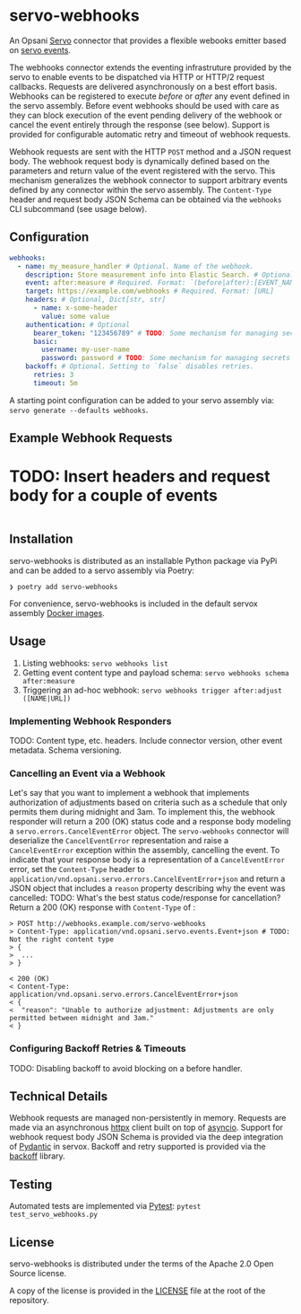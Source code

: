 # servo-webhooks

An Opsani [Servo](https://github.com/opsani/servox) connector that provides a flexible webooks 
emitter based on [servo events](https://github.com/opsani/servox/#understanding-events).

The webhooks connector extends the eventing infrastruture provided by the servo to enable events 
to be dispatched via HTTP or HTTP/2 request callbacks. Requests are delivered asynchronously on a 
best effort basis. Webhooks can be registered to execute *before* or *after* any event defined in 
the servo assembly. Before event webhooks should be used with care as they can block execution of the
event pending delivery of the webhook or cancel the event entirely through the response (see below).
Support is provided for configurable automatic retry and timeout of webhook requests.

Webhook requests are sent with the HTTP `POST` method and a JSON request body. The webhook request body 
is dynamically defined based on the parameters and return value of the event registered with the servo. 
This mechanism generalizes the webhook connector to support arbitrary events defined by any connector 
within the servo assembly. The `Content-Type` header and request body JSON Schema can be obtained 
via the `webhooks` CLI subcommand (see usage below).

## Configuration

```yaml
webhooks:
  - name: my_measure_handler # Optional. Name of the webhook.    
    description: Store measurement info into Elastic Search. # Optional: Textual description of the webhook
    event: after:measure # Required. Format: `(before|after):[EVENT_NAME]`
    target: https://example.com/webhooks # Required. Format: [URL]
    headers: # Optional, Dict[str, str]
      - name: x-some-header
        value: some value
    authentication: # Optional
      bearer_token: "123456789" # TODO: Some mechanism for managing secrets
      basic:
        username: my-user-name
        password: password # TODO: Some mechanism for managing secrets
    backoff: # Optional. Setting to `false` disables retries.
      retries: 3
      timeout: 5m
```

A starting point configuration can be added to your servo assembly via: `servo generate --defaults webhooks`.

## Example Webhook Requests

# TODO: Insert headers and request body for a couple of events
```console
```

## Installation

servo-webhooks is distributed as an installable Python package via PyPi and can be added to a servo assembly via Poetry:

```console
❯ poetry add servo-webhooks
```

For convenience, servo-webhooks is included in the default servox assembly [Docker images](https://hub.docker.com/repository/docker/opsani/servox).

## Usage

1. Listing webhooks: `servo webhooks list`
1. Getting event content type and payload schema: `servo webhooks schema after:measure`
1. Triggering an ad-hoc webhook: `servo webhooks trigger after:adjust ([NAME|URL])`

### Implementing Webhook Responders

TODO: Content type, etc. headers. Include connector version, other event metadata. Schema versioning.

### Cancelling an Event via a Webhook

Let's say that you want to implement a webhook that implements authorization of adjustments based on criteria 
such as a schedule that only permits them during midnight and 3am. To implement this, the webhook responder will
return a 200 (OK) status code and a response body modeling a `servo.errors.CancelEventError` object. The `servo-webhooks`
connector will deserialize the `CancelEventError` representation and raise a `CancelEventError` exception within the
assembly, cancelling the event. To indicate that your response body is a representation of a `CancelEventError` error,
set the `Content-Type` header to `application/vnd.opsani.servo.errors.CancelEventError+json` and return a JSON object 
that includes a `reason` property describing why the event was cancelled:
TODO: What's the best status code/response for cancellation?
Return a 200 (OK) response with `Content-Type` of :

```
> POST http://webhooks.example.com/servo-webhooks
> Content-Type: application/vnd.opsani.servo.events.Event+json # TODO: Not the right content type
> {
>  ...
> }

< 200 (OK)
< Content-Type: application/vnd.opsani.servo.errors.CancelEventError+json
< {
<  "reason": "Unable to authorize adjustment: Adjustments are only permitted between midnight and 3am."
< }
```

### Configuring Backoff Retries & Timeouts

TODO: Disabling backoff to avoid blocking on a before handler.

## Technical Details

Webhook requests are managed non-persistently in memory. Requests are made via an asynchronous [httpx](https://www.python-httpx.org/) 
client built on top of [asyncio](https://asyncio.readthedocs.io/). Support for webhook request body JSON Schema is provided via the 
deep integration of [Pydantic](https://pydantic-docs.helpmanual.io/) in servox. Backoff and retry supported is provided via the 
[backoff](https://pypi.org/project/backoff/) library.

## Testing

Automated tests are implemented via [Pytest](https://docs.pytest.org/en/stable/): `pytest test_servo_webhooks.py`

## License

servo-webhooks is distributed under the terms of the Apache 2.0 Open Source license.

A copy of the license is provided in the [LICENSE](LICENSE) file at the root of the repository.
